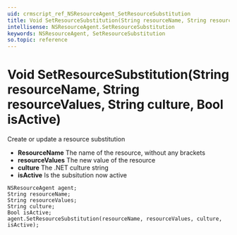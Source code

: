 ```yaml
---
uid: crmscript_ref_NSResourceAgent_SetResourceSubstitution
title: Void SetResourceSubstitution(String resourceName, String resourceValues, String culture, Bool isActive)
intellisense: NSResourceAgent.SetResourceSubstitution
keywords: NSResourceAgent, SetResourceSubstitution
so.topic: reference
---
```


# Void SetResourceSubstitution(String resourceName, String resourceValues, String culture, Bool isActive)

Create or update a resource substitution

* **ResourceName** The name of the resource, without any brackets
* **resourceValues** The new value of the resource
* **culture** The .NET culture string
* **isActive** Is the subsitution now active

```crmscript
NSResourceAgent agent;
String resourceName;
String resourceValues;
String culture;
Bool isActive;
agent.SetResourceSubstitution(resourceName, resourceValues, culture, isActive);
```

